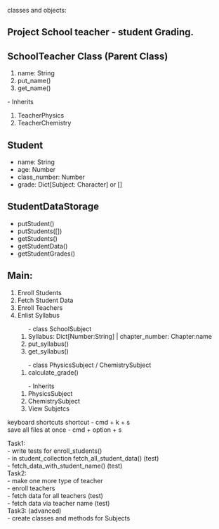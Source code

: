 classes and objects:

## Project School teacher - student Grading.

<h2>SchoolTeacher Class (Parent Class)</h2>
    <ol>
        <li>name: String</li>
        <li>put_name()</li>
        <li>get_name()</li>
    </ol>
    - Inherits
    <ol>
        <li>TeacherPhysics</li>
        <li>TeacherChemistry</li>
    </ol>

<h2>Student</h2>
    <ul> 
        <li>name: String</li>
        <li>age: Number</li>
        <li>class_number: Number</li>
        <li>grade: Dict[Subject: Character] or []</li>
    </ul>
    
<h2>StudentDataStorage</h2>
    <ul>
        <li>putStudent()</li>
        <li>putStudents([])</li>
        <li>getStudents()</li>
        <li>getStudentData()</li>
        <li>getStudentGrades()</li>
    </ul>
    


<h2>Main:</h2>
    <ol>
        <li>Enroll Students</li>
        <li>Fetch Student Data</li>
        <li>Enroll Teachers</li>
        <li>Enlist Syllabus</li>
        <ol>
        - class SchoolSubject
            <li>Syllabus: Dict[Number:String] | chapter_number: Chapter:name</li>
            <li>put_syllabus()</li>
            <li>get_syllabus()</li>
        </ol>
        <ol>
        - class PhysicsSubject / ChemistrySubject
            <li>calculate_grade()</li>
        </ol>
        <ol>
        - Inherits
            <li>PhysicsSubject</li>
            <li>ChemistrySubject</li>
            <li>View Subjetcs</li>
        </ol>
    </ol>
    


keyboard shortcuts shortcut - cmd + k + s</br>
save all files at once - cmd + option + s
    

Task1:</br>
    - write tests for enroll_students()</br>
    - in student_collection fetch_all_student_data() (test)</br>
    - fetch_data_with_student_name() (test)</br>
Task2:</br>
    - make one more type of teacher</br>
    - enroll teachers</br>
    - fetch data for all teachers (test)</br>
    - fetch data via teacher name (test)</br>
Task3: (advanced)</br>
    - create classes and methods for Subjects</br>